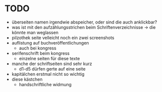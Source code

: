 # TODO

- überseiten namen irgendwie abspeicher, oder sind die auch anklickbar?
- was ist mit den aufzählungsstrichen beim Schriftenverzeichnisse
    -> die könnte man weglassen
- pilzothek seite velleicht noch ein zwei screenshots
- auflistung auf  buchveröffentlichungen
    - auch bei kongress
- serifenschrift beim kongress
    - einzelne seiten für diese texte
- manche der schriftseiten sind sehr kurz
    - d1-d5 dürfen gerte auf eine seite
- kapitälchen erstmal nicht so wichtig
- diese kästchen
    - handschriftliche widmung
